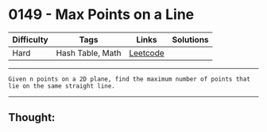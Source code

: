 # 0149 - Max Points on a Line

Difficulty  | Tags | Links | Solutions
----------- | ---- | ----- | -----
Hard | Hash Table, Math | [Leetcode](https://leetcode.com/problems/max-points-on-a-line/description/) |


-----------

```
Given n points on a 2D plane, find the maximum number of points that lie on the same straight line.
```

-----------

## Thought:
